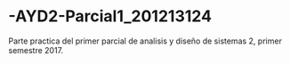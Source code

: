 # -AYD2-Parcial1_201213124
Parte practica del primer parcial de analisis y diseño de sistemas 2, primer semestre 2017.

